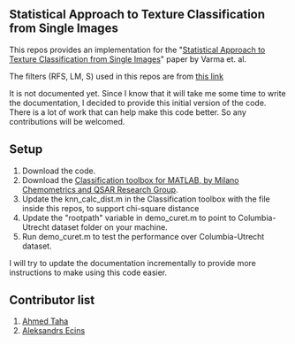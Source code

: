 
Statistical Approach to Texture Classification from Single Images
-----------------------------------------------------------------

This repos provides an implementation for the "[Statistical Approach to Texture Classification from Single Images](http://www.robots.ox.ac.uk/~vgg/publications/2005/Varma05/)" paper by Varma et. al.

The filters (RFS, LM, S) used in this repos are from [this link](http://www.robots.ox.ac.uk/~vgg/research/texclass/filters.html)

It is not documented yet. Since I know that it will take me some time to write the documentation, I decided to provide this initial version of the code. There is a lot of work that can help make this code better. So any contributions will be welcomed.

Setup
-----

 1. Download the code.
 2. Download the [Classification toolbox for MATLAB, by Milano Chemometrics and QSAR Research Group](http://michem.disat.unimib.it/chm/download/softwares/help_classification/web.htm). 
 3. Update the knn_calc_dist.m in the Classification toolbox with the file inside this repos, to support chi-square distance
 4. Update the "rootpath" variable in demo_curet.m to point to Columbia-Utrecht dataset folder on your machine.
 5. Run demo_curet.m to test the performance over Columbia-Utrecht dataset.

I will try to update the documentation incrementally to provide more instructions to make using this code easier.

Contributor list
----------------
1. [Ahmed Taha](http://ahmed-taha.com/)
2. [Aleksandrs Ecins](http://www.umiacs.umd.edu/~aecins/)